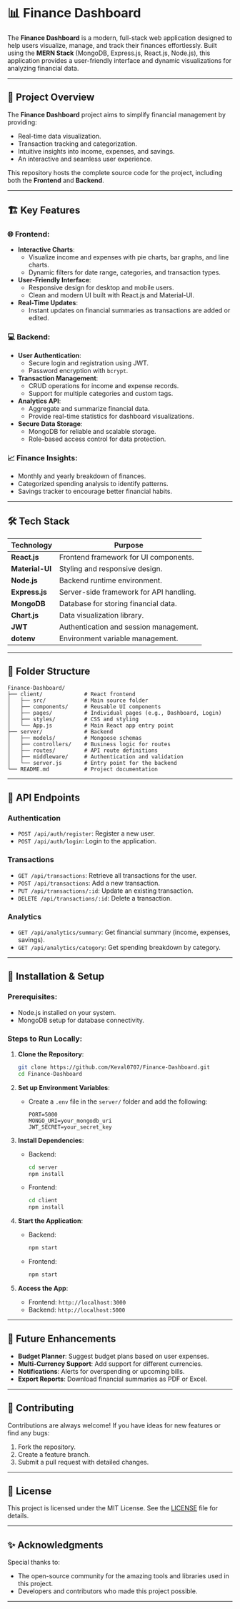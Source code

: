 # 📊 **Finance Dashboard**

The **Finance Dashboard** is a modern, full-stack web application designed to help users visualize, manage, and track their finances effortlessly. Built using the **MERN Stack** (MongoDB, Express.js, React.js, Node.js), this application provides a user-friendly interface and dynamic visualizations for analyzing financial data.

---

## 🌟 **Project Overview**

The **Finance Dashboard** project aims to simplify financial management by providing:  
- Real-time data visualization.  
- Transaction tracking and categorization.  
- Intuitive insights into income, expenses, and savings.  
- An interactive and seamless user experience.

This repository hosts the complete source code for the project, including both the **Frontend** and **Backend**.

---

## 🏗️ **Key Features**

### 🌐 **Frontend**:
- **Interactive Charts**:  
  - Visualize income and expenses with pie charts, bar graphs, and line charts.  
  - Dynamic filters for date range, categories, and transaction types.
- **User-Friendly Interface**:  
  - Responsive design for desktop and mobile users.  
  - Clean and modern UI built with React.js and Material-UI.
- **Real-Time Updates**:  
  - Instant updates on financial summaries as transactions are added or edited.  

### 💻 **Backend**:
- **User Authentication**:  
  - Secure login and registration using JWT.  
  - Password encryption with `bcrypt`.  
- **Transaction Management**:  
  - CRUD operations for income and expense records.  
  - Support for multiple categories and custom tags.  
- **Analytics API**:  
  - Aggregate and summarize financial data.  
  - Provide real-time statistics for dashboard visualizations.  
- **Secure Data Storage**:  
  - MongoDB for reliable and scalable storage.  
  - Role-based access control for data protection.

### 📈 **Finance Insights**:
- Monthly and yearly breakdown of finances.  
- Categorized spending analysis to identify patterns.  
- Savings tracker to encourage better financial habits.  

---

## 🛠️ **Tech Stack**

| **Technology**        | **Purpose**                              |
|------------------------|------------------------------------------|
| **React.js**           | Frontend framework for UI components.   |
| **Material-UI**        | Styling and responsive design.          |
| **Node.js**            | Backend runtime environment.            |
| **Express.js**         | Server-side framework for API handling. |
| **MongoDB**            | Database for storing financial data.    |
| **Chart.js**           | Data visualization library.             |
| **JWT**                | Authentication and session management.  |
| **dotenv**             | Environment variable management.        |

---

## 📂 **Folder Structure**

```plaintext
Finance-Dashboard/
├── client/             # React frontend
│   ├── src/            # Main source folder
│   ├── components/     # Reusable UI components
│   ├── pages/          # Individual pages (e.g., Dashboard, Login)
│   ├── styles/         # CSS and styling
│   └── App.js          # Main React app entry point
├── server/             # Backend
│   ├── models/         # Mongoose schemas
│   ├── controllers/    # Business logic for routes
│   ├── routes/         # API route definitions
│   ├── middleware/     # Authentication and validation
│   └── server.js       # Entry point for the backend
└── README.md           # Project documentation
```

---

## 🔑 **API Endpoints**

### **Authentication**
- `POST /api/auth/register`: Register a new user.
- `POST /api/auth/login`: Login to the application.

### **Transactions**
- `GET /api/transactions`: Retrieve all transactions for the user.
- `POST /api/transactions`: Add a new transaction.
- `PUT /api/transactions/:id`: Update an existing transaction.
- `DELETE /api/transactions/:id`: Delete a transaction.

### **Analytics**
- `GET /api/analytics/summary`: Get financial summary (income, expenses, savings).  
- `GET /api/analytics/category`: Get spending breakdown by category.  

---

## 🔧 **Installation & Setup**

### Prerequisites:
- Node.js installed on your system.  
- MongoDB setup for database connectivity.

### Steps to Run Locally:
1. **Clone the Repository**:
   ```bash
   git clone https://github.com/Keval0707/Finance-Dashboard.git
   cd Finance-Dashboard
   ```

2. **Set up Environment Variables**:
   - Create a `.env` file in the `server/` folder and add the following:
     ```plaintext
     PORT=5000
     MONGO_URI=your_mongodb_uri
     JWT_SECRET=your_secret_key
     ```

3. **Install Dependencies**:
   - Backend:
     ```bash
     cd server
     npm install
     ```
   - Frontend:
     ```bash
     cd client
     npm install
     ```

4. **Start the Application**:
   - Backend:
     ```bash
     npm start
     ```
   - Frontend:
     ```bash
     npm start
     ```

5. **Access the App**:  
   - Frontend: `http://localhost:3000`  
   - Backend: `http://localhost:5000`

---

## 🚀 **Future Enhancements**

- **Budget Planner**: Suggest budget plans based on user expenses.  
- **Multi-Currency Support**: Add support for different currencies.  
- **Notifications**: Alerts for overspending or upcoming bills.  
- **Export Reports**: Download financial summaries as PDF or Excel.  

---

## 🤝 **Contributing**

Contributions are always welcome! If you have ideas for new features or find any bugs:  
1. Fork the repository.  
2. Create a feature branch.  
3. Submit a pull request with detailed changes.

---

## 📜 **License**

This project is licensed under the MIT License. See the [LICENSE](LICENSE) file for details.

---

## ✨ **Acknowledgments**

Special thanks to:  
- The open-source community for the amazing tools and libraries used in this project.  
- Developers and contributors who made this project possible.  

---
